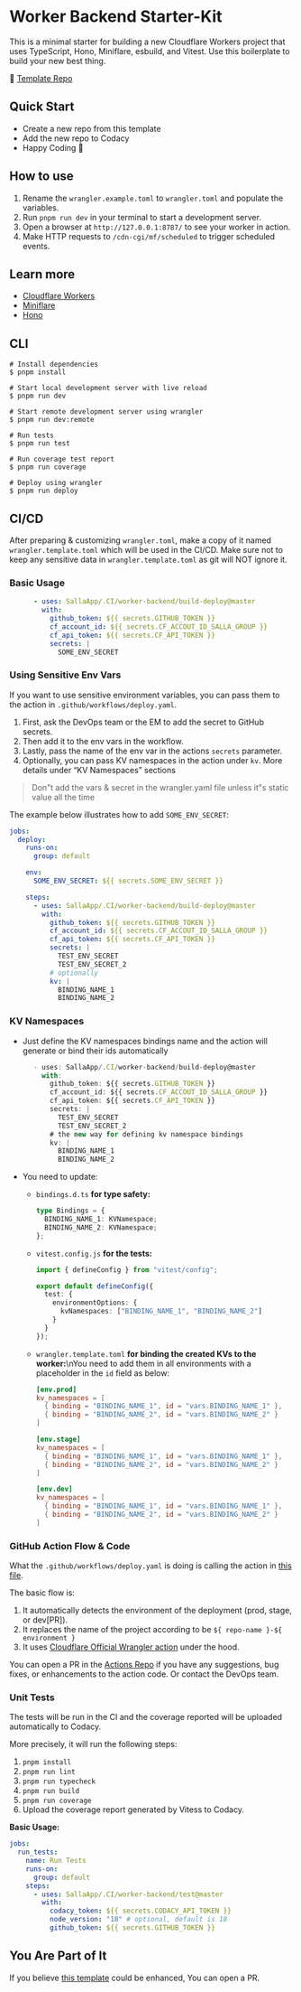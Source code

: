 # Worker Backend Starter-Kit

This is a minimal starter for building a new Cloudflare Workers project that uses TypeScript, Hono, Miniflare, esbuild, and Vitest. Use this boilerplate to build your new best thing.

🔗 [Template Repo](https://github.com/SallaApp/cfworker-backend-starter)

## Quick Start

- Create a new repo from this template
- Add the new repo to Codacy
- Happy Coding 🚀

## How to use


1. Rename the `wrangler.example.toml` to `wrangler.toml` and populate the variables.
2. Run `pnpm run dev` in your terminal to start a development server.
3. Open a browser at `http://127.0.0.1:8787/` to see your worker in action.
4. Make HTTP requests to `/cdn-cgi/mf/scheduled` to trigger scheduled events.

## Learn more

* [Cloudflare Workers](https://developers.cloudflare.com/workers)
* [Miniflare](https://miniflare.dev)
* [Hono](https://honojs.dev)

## CLI

```cli
# Install dependencies
$ pnpm install

# Start local development server with live reload
$ pnpm run dev

# Start remote development server using wrangler
$ pnpm run dev:remote

# Run tests
$ pnpm run test

# Run coverage test report
$ pnpm run coverage

# Deploy using wrangler
$ pnpm run deploy
```

## CI/CD

After preparing & customizing `wrangler.toml`, make a copy of it named `wrangler.template.toml` which will be used in the CI/CD. Make sure not to keep any sensitive data in `wrangler.template.toml` as git will NOT ignore it.

### Basic Usage

```yaml
      - uses: SallaApp/.CI/worker-backend/build-deploy@master
        with:
          github_token: ${{ secrets.GITHUB_TOKEN }}
          cf_account_id: ${{ secrets.CF_ACCOUT_ID_SALLA_GROUP }}
          cf_api_token: ${{ secrets.CF_API_TOKEN }}
          secrets: |
            SOME_ENV_SECRET
```

### Using Sensitive Env Vars

If you want to use sensitive environment variables, you can pass them to the action in `.github/workflows/deploy.yaml`.


1. First, ask the DevOps team or the EM to add the secret to GitHub secrets.
2. Then add it to the env vars in the workflow.
3. Lastly, pass the name of the env var in the actions `secrets` parameter.
4. Optionally, you can pass KV namespaces in the action under `kv`. More details under “KV Namespaces” sections

> Don"t add the vars & secret in the wrangler.yaml file unless it"s static value all the time

The example below illustrates how to add `SOME_ENV_SECRET`:

```yaml
jobs:
  deploy:
    runs-on:
      group: default

    env:
      SOME_ENV_SECRET: ${{ secrets.SOME_ENV_SECRET }}

    steps:
      - uses: SallaApp/.CI/worker-backend/build-deploy@master
        with:
          github_token: ${{ secrets.GITHUB_TOKEN }}
          cf_account_id: ${{ secrets.CF_ACCOUT_ID_SALLA_GROUP }}
          cf_api_token: ${{ secrets.CF_API_TOKEN }}
          secrets: |
            TEST_ENV_SECRET
            TEST_ENV_SECRET_2
          # optionally
          kv: |
            BINDING_NAME_1
            BINDING_NAME_2
```


### KV Namespaces

* Just define the KV namespaces bindings name and the action will generate or bind their ids automatically

```javascript
      - uses: SallaApp/.CI/worker-backend/build-deploy@master
        with:
          github_token: ${{ secrets.GITHUB_TOKEN }}
          cf_account_id: ${{ secrets.CF_ACCOUT_ID_SALLA_GROUP }}
          cf_api_token: ${{ secrets.CF_API_TOKEN }}
          secrets: |
            TEST_ENV_SECRET
            TEST_ENV_SECRET_2
          # the new way for defining kv namespace bindings
          kv: |
            BINDING_NAME_1
            BINDING_NAME_2
```

* You need to update:
  * `bindings.d.ts` **for type safety:**

    ```typescript
    type Bindings = {
      BINDING_NAME_1: KVNamespace;
      BINDING_NAME_2: KVNamespace;
    };
    ```

  * `vitest.config.js` **for the tests:**

    ```typescript
    import { defineConfig } from "vitest/config";

    export default defineConfig({
      test: {
        environmentOptions: {
          kvNamespaces: ["BINDING_NAME_1", "BINDING_NAME_2"]
        }
      }
    });
    ```

  * `wrangler.template.toml` **for binding the created KVs to the worker:**\nYou need to add them in all environments with a placeholder in the `id` field as below:

    ```toml
    [env.prod]
    kv_namespaces = [
      { binding = "BINDING_NAME_1", id = "vars.BINDING_NAME_1" },
      { binding = "BINDING_NAME_2", id = "vars.BINDING_NAME_2" }
    ]

    [env.stage]
    kv_namespaces = [
      { binding = "BINDING_NAME_1", id = "vars.BINDING_NAME_1" },
      { binding = "BINDING_NAME_2", id = "vars.BINDING_NAME_2" }
    ]

    [env.dev]
    kv_namespaces = [
      { binding = "BINDING_NAME_1", id = "vars.BINDING_NAME_1" },
      { binding = "BINDING_NAME_2", id = "vars.BINDING_NAME_2" }
    ]
    ```


### GitHub Action Flow & Code

What the `.github/workflows/deploy.yaml` is doing is calling the action in [this file](https://github.com/SallaApp/.CI/blob/feature/OPS-000-migrate-to-actions/worker-backend/build-deploy/action.yaml).

The basic flow is:


1. It automatically detects the environment of the deployment (prod, stage, or dev\[PR\]).
2. It replaces the name of the project according to be `${ repo-name }-${ environment }`
3. It uses [Cloudflare Official Wrangler action](https://github.com/cloudflare/wrangler-action) under the hood.

You can open a PR in the [Actions Repo](https://github.com/SallaApp/.CI) if you have any suggestions, bug fixes, or enhancements to the action code. Or contact the DevOps team.

### Unit Tests

The tests will be run in the CI and the coverage reported will be uploaded automatically to Codacy.

More precisely, it will run the following steps:


1. `pnpm install`
2. `pnpm run lint`
3. `pnpm run typecheck`
4. `pnpm run build`
5. `pnpm run coverage`
6. Upload the coverage report generated by Vitess to Codacy.

**Basic Usage:**

```yaml
jobs:
  run_tests:
    name: Run Tests
    runs-on:
      group: default
    steps:
      - uses: SallaApp/.CI/worker-backend/test@master
        with:
          codacy_token: ${{ secrets.CODACY_API_TOKEN }}
          node_version: "18" # optional, default is 18
          github_token: ${{ secrets.GITHUB_TOKEN }}
```

## You Are Part of It

If you believe [this template](https://github.com/SallaApp/cfworker-backend-starter) could be enhanced, You can open a PR.
